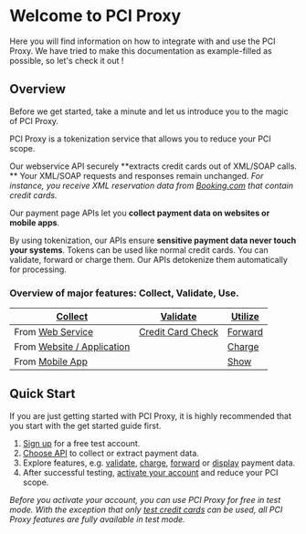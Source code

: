 # Welcome to PCI Proxy

Here you will find information on how to integrate with and use the PCI Proxy. We have tried to make this documentation as example-filled as possible, so let's check it out !  

## Overview

Before we get started, take a minute and let us introduce you to the magic of PCI Proxy.  

PCI Proxy is a tokenization service that allows you to reduce your PCI scope. 

Our webservice API securely **extracts credit cards out of XML/SOAP calls. ** Your XML/SOAP requests and responses remain unchanged. *For instance, you receive XML reservation data from [Booking.com](http://www.booking.com/) that contain credit cards.* 

Our payment page APIs let you **collect payment data on websites or mobile apps**. 

By using tokenization, our APIs ensure **sensitive payment data never touch your systems**. Tokens can be used like normal credit cards. You can validate, forward or charge them. Our APIs detokenize them automatically for processing.

### Overview of major features: Collect, Validate, Use. 

|**[Collect](collect_payment_data.html)**|**[Validate](validate.html)**|**[Utilize](utilize)**|
|---|---|---|
|From [Web Service](webservice.html)|[Credit Card Check](validate.html)|[Forward](forward.html)|
|From [Website / Application](website-application.html)||[Charge](charge.html)|
|From [Mobile App](mobile-app.html)||[Show](show.html)|

## Quick Start


If you are just getting started with PCI Proxy, it is highly recommended that you start with the get started guide first.
 

 1. [Sign up](https://www.pci-proxy.com/#/signup) for a free test account.
 2. [Choose API](collect_payment_data.html) to collect or extract payment data.
 3. Explore features, e.g. [validate](validate.html), [charge](charge.html), [forward](forward.html) or [display](retrieve.html) payment data.
 3. After successful testing, [activate your account](live_mode-test.html) and reduce your PCI scope.

*Before you activate your account, you can use PCI Proxy for free in test mode. With the exception that only [test credit cards](live_mode-test.html) can be used, all PCI Proxy features are fully available in test mode.*
